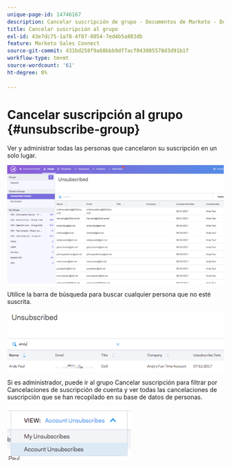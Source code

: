 ```yaml
---
unique-page-id: 14746167
description: Cancelar suscripción de grupo - Documentos de Marketo - Documentación del producto
title: Cancelar suscripción al grupo
exl-id: 43e7dc75-1a78-4f87-8054-7ed4b5a883db
feature: Marketo Sales Connect
source-git-commit: 431bd258f9a68bbb9df7acf043085578d3d91b1f
workflow-type: tm+mt
source-wordcount: '61'
ht-degree: 0%

---
```


# Cancelar suscripción al grupo {#unsubscribe-group}

Ver y administrar todas las personas que cancelaron su suscripción en un solo lugar.

![](assets/1_c3.png)

Utilice la barra de búsqueda para buscar cualquier persona que no esté suscrita.

![](assets/2_c3.png)

Si es administrador, puede ir al grupo Cancelar suscripción para filtrar por Cancelaciones de suscripción de cuenta y ver todas las cancelaciones de suscripción que se han recopilado en su base de datos de personas.

![](assets/3_c3.png)

